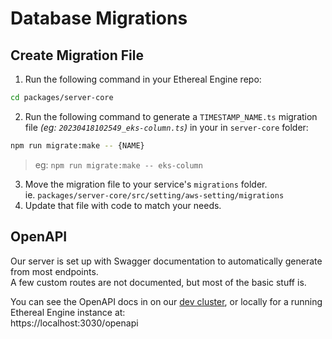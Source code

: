 # Database Migrations

## Create Migration File
1. Run the following command in your Ethereal Engine repo:
```bash
cd packages/server-core
```
2. Run the following command to generate a `TIMESTAMP_NAME.ts` migration file _(eg: `20230418102549_eks-column.ts`)_ in your in `server-core` folder:  
```bash
npm run migrate:make -- {NAME}
```
> eg: `npm run migrate:make -- eks-column`
3. Move the migration file to your service's `migrations` folder.  
  ie. `packages/server-core/src/setting/aws-setting/migrations`
4. Update that file with code to match your needs.

## OpenAPI
Our server is set up with Swagger documentation to automatically generate from most endpoints.  
A few custom routes are not documented, but most of the basic stuff is.

You can see the OpenAPI docs in on our [dev cluster](https://api-dev.etherealengine.com/openapi), or locally for a running Ethereal Engine instance at:  
https://localhost:3030/openapi

